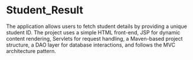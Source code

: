 # Student_Result
The application allows users to fetch student details by providing a unique student ID. The project uses a simple HTML front-end, JSP for dynamic content rendering, Servlets for request handling, a Maven-based project structure, a DAO layer for database interactions, and follows the MVC architecture pattern.
